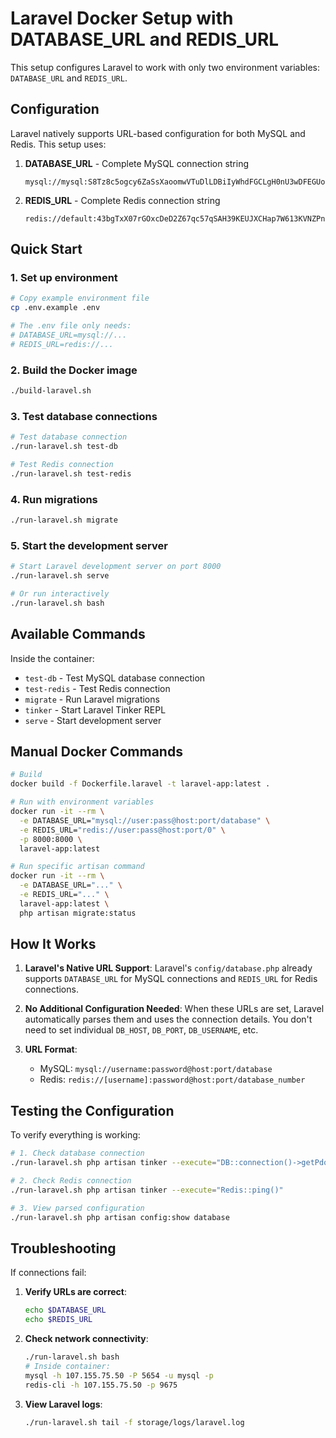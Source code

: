 # Laravel Docker Setup with DATABASE_URL and REDIS_URL

This setup configures Laravel to work with only two environment variables: `DATABASE_URL` and `REDIS_URL`.

## Configuration

Laravel natively supports URL-based configuration for both MySQL and Redis. This setup uses:

1. **DATABASE_URL** - Complete MySQL connection string
   ```
   mysql://mysql:S8Tz8c5ogcy6ZaSsXaoomwVTuDlLDBiIyWhdFGCLgH0nU3wDFEGUo3J9q5HnfiuK@107.155.75.50:5654/default
   ```

2. **REDIS_URL** - Complete Redis connection string
   ```
   redis://default:43bgTxX07rGOxcDeD2Z67qc57qSAH39KEUJXCHap7W613KVNZPnLaOBdBG2Z0Yq6@107.155.75.50:9675/0
   ```

## Quick Start

### 1. Set up environment
```bash
# Copy example environment file
cp .env.example .env

# The .env file only needs:
# DATABASE_URL=mysql://...
# REDIS_URL=redis://...
```

### 2. Build the Docker image
```bash
./build-laravel.sh
```

### 3. Test database connections
```bash
# Test database connection
./run-laravel.sh test-db

# Test Redis connection
./run-laravel.sh test-redis
```

### 4. Run migrations
```bash
./run-laravel.sh migrate
```

### 5. Start the development server
```bash
# Start Laravel development server on port 8000
./run-laravel.sh serve

# Or run interactively
./run-laravel.sh bash
```

## Available Commands

Inside the container:
- `test-db` - Test MySQL database connection
- `test-redis` - Test Redis connection
- `migrate` - Run Laravel migrations
- `tinker` - Start Laravel Tinker REPL
- `serve` - Start development server

## Manual Docker Commands

```bash
# Build
docker build -f Dockerfile.laravel -t laravel-app:latest .

# Run with environment variables
docker run -it --rm \
  -e DATABASE_URL="mysql://user:pass@host:port/database" \
  -e REDIS_URL="redis://user:pass@host:port/0" \
  -p 8000:8000 \
  laravel-app:latest

# Run specific artisan command
docker run -it --rm \
  -e DATABASE_URL="..." \
  -e REDIS_URL="..." \
  laravel-app:latest \
  php artisan migrate:status
```

## How It Works

1. **Laravel's Native URL Support**: Laravel's `config/database.php` already supports `DATABASE_URL` for MySQL connections and `REDIS_URL` for Redis connections.

2. **No Additional Configuration Needed**: When these URLs are set, Laravel automatically parses them and uses the connection details. You don't need to set individual `DB_HOST`, `DB_PORT`, `DB_USERNAME`, etc.

3. **URL Format**:
   - MySQL: `mysql://username:password@host:port/database`
   - Redis: `redis://[username]:password@host:port/database_number`

## Testing the Configuration

To verify everything is working:

```bash
# 1. Check database connection
./run-laravel.sh php artisan tinker --execute="DB::connection()->getPdo()"

# 2. Check Redis connection
./run-laravel.sh php artisan tinker --execute="Redis::ping()"

# 3. View parsed configuration
./run-laravel.sh php artisan config:show database
```

## Troubleshooting

If connections fail:

1. **Verify URLs are correct**:
   ```bash
   echo $DATABASE_URL
   echo $REDIS_URL
   ```

2. **Check network connectivity**:
   ```bash
   ./run-laravel.sh bash
   # Inside container:
   mysql -h 107.155.75.50 -P 5654 -u mysql -p
   redis-cli -h 107.155.75.50 -p 9675
   ```

3. **View Laravel logs**:
   ```bash
   ./run-laravel.sh tail -f storage/logs/laravel.log
   ```
